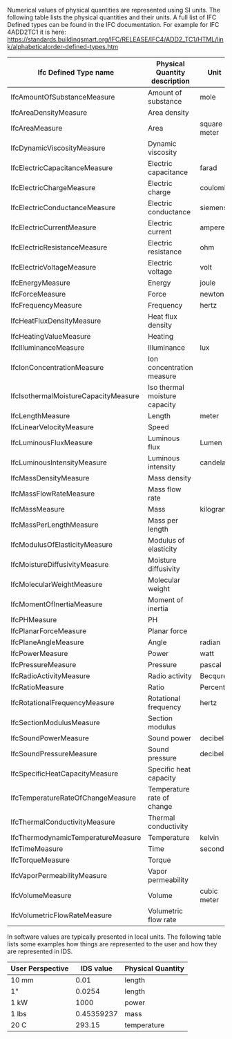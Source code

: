 Numerical values of physical quantities are represented using SI units. The following table lists the physical quantities and their units. 
A full list of IFC Defined types can be found in the IFC documentation. For example for IFC 4ADD2TC1 it is here: https://standards.buildingsmart.org/IFC/RELEASE/IFC4/ADD2_TC1/HTML/link/alphabeticalorder-defined-types.htm


| Ifc Defined Type name                | Physical Quantity description | Unit         | Unit Symbol | Dimensional exponents   |
| ------------------------------------ | ----------------------------- | ------------ | ----------- | ----------------------- |
| IfcAmountOfSubstanceMeasure          | Amount of substance           | mole         | mol         | (0, 0, 0, 0, 0, 1, 0)   |
| IfcAreaDensityMeasure                | Area density                  |              | Kg/m2       | (-2, 1, 0, 0, 0, 0, 0)  |
| IfcAreaMeasure                       | Area                          | square meter | m2          | (2, 0, 0, 0, 0, 0, 0)   |
| IfcDynamicViscosityMeasure           | Dynamic viscosity             |              | Pa s        | (-1, 1, -1, 0, 0, 0, 0) |
| IfcElectricCapacitanceMeasure        | Electric capacitance          | farad        | F           | (-2, 1, 4, 1, 0, 0, 0)  |
| IfcElectricChargeMeasure             | Electric charge               | coulomb      | C           | (0, 0, 1, 1, 0, 0, 0)   |
| IfcElectricConductanceMeasure        | Electric conductance          | siemens      | S           | (-2, -1, 3, 2, 0, 0, 0) |
| IfcElectricCurrentMeasure            | Electric current              | ampere       | A           | (0, 0, 0, 1, 0, 0, 0)   |
| IfcElectricResistanceMeasure         | Electric resistance           | ohm          | Ω           | (2, 1, -3, -2, 0, 0, 0) |
| IfcElectricVoltageMeasure            | Electric voltage              | volt         | V           | (2, 1, -3, -1, 0, 0, 0) |
| IfcEnergyMeasure                     | Energy                        | joule        | J           | (2, 1, -2, 0, 0, 0, 0)  |
| IfcForceMeasure                      | Force                         | newton       | N           | (1, 1, -2, 0, 0, 0, 0)  |
| IfcFrequencyMeasure                  | Frequency                     | hertz        | Hz          | (0, 0, -1, 0, 0, 0, 0)  |
| IfcHeatFluxDensityMeasure            | Heat flux density             |              | W/m2        | (0, 1, -3, 0, 0, 0, 0)  |
| IfcHeatingValueMeasure               | Heating                       |              | J/K         | (2, 1, -2, 0, -1, 0, 0) |
| IfcIlluminanceMeasure                | Illuminance                   | lux          | lx          | (-2, 0, 0, 0, 0, 0, 1)  |
| IfcIonConcentrationMeasure           | Ion concentration measure     |              | mol/m3      | (-3, 1, 0, 0, 0, 0, 0)  |
| IfcIsothermalMoistureCapacityMeasure | Iso thermal moisture capacity |              | m3/Kg       | (3, -1, 0, 0, 0, 0, 0)  |
| IfcLengthMeasure                     | Length                        | meter        | m           | (1, 0, 0, 0, 0, 0, 0)   |
| IfcLinearVelocityMeasure             | Speed                         |              | m/s         | (1, 0, -1, 0, 0, 0, 0)  |
| IfcLuminousFluxMeasure               | Luminous flux                 | Lumen        | lm          | (0, 0, 0, 0, 0, 0, 1)   |
| IfcLuminousIntensityMeasure          | Luminous intensity            | candela      | cd          | (0, 0, 0, 0, 0, 0, 1)   |
| IfcMassDensityMeasure                | Mass density                  |              | Kg/m3       | (-3, 1, 0, 0, 0, 0, 0)  |
| IfcMassFlowRateMeasure               | Mass flow rate                |              | Kg/s        | (0, 1, -1, 0, 0, 0, 0)  |
| IfcMassMeasure                       | Mass                          | kilogram     | Kg          | (0, 1, 0, 0, 0, 0, 0)   |
| IfcMassPerLengthMeasure              | Mass per length               |              | Kg/m        | (-1, 1, 0, 0, 0, 0, 0)  |
| IfcModulusOfElasticityMeasure        | Modulus of elasticity         |              | N/m2        | (-1, 1, -2, 0, 0, 0, 0) |
| IfcMoistureDiffusivityMeasure        | Moisture diffusivity          |              | m3/s        | (3, 0, -1, 0, 0, 0, 0)  |
| IfcMolecularWeightMeasure            | Molecular weight              |              | Kg/mol      | (0, 1, 0, 0, 0, -1, 0)  |
| IfcMomentOfInertiaMeasure            | Moment of inertia             |              | m4          | (4, 0, 0, 0, 0, 0, 0)   |
| IfcPHMeasure                         | PH                            |              | PH          | (0, 0, 0, 0, 0, 0, 0)   |
| IfcPlanarForceMeasure                | Planar force                  |              | Pa          | (-1, 1, -2, 0, 0, 0, 0) |
| IfcPlaneAngleMeasure                 | Angle                         | radian       | rad         | (0, 0, 0, 0, 0, 0, 0)   |
| IfcPowerMeasure                      | Power                         | watt         | W           | (2, 1, -3, 0, 0, 0, 0   |
| IfcPressureMeasure                   | Pressure                      | pascal       | Pa          | (-1, 1, -2, 0, 0, 0, 0) |
| IfcRadioActivityMeasure              | Radio activity                | Becqurel     | Bq          | (0, 0, -1, 0, 0, 0, 0)  |
| IfcRatioMeasure                      | Ratio                         | Percent      | %           | (0, 0, 0, 0, 0, 0, 0)   |
| IfcRotationalFrequencyMeasure        | Rotational frequency          | hertz        | Hz          | (0, 0, -1, 0, 0, 0, 0)  |
| IfcSectionModulusMeasure             | Section modulus               |              | m3          | (3, 0, 0, 0, 0, 0, 0)   |
| IfcSoundPowerMeasure                 | Sound power                   | decibel      | db          | (0, 0, 0, 0, 0, 0, 0)   |
| IfcSoundPressureMeasure              | Sound pressure                | decibel      | db          | (0, 0, 0, 0, 0, 0, 0)   |
| IfcSpecificHeatCapacityMeasure       | Specific heat capacity        |              | J/Kg K      | (2, 0, -2, 0, -1, 0, 0) |
| IfcTemperatureRateOfChangeMeasure    | Temperature rate of change    |              | K/s         | (0, 0, -1, 0, 1, 0, 0)  |
| IfcThermalConductivityMeasure        | Thermal conductivity          |              | W/m K       | (1, 1, -3, 0, -1, 0, 0) |
| IfcThermodynamicTemperatureMeasure   | Temperature                   | kelvin       | K           | (0, 0, 0, 0, 1, 0, 0)   |
| IfcTimeMeasure                       | Time                          | second       | s           | (0, 0, 1, 0, 0, 0, 0)   |
| IfcTorqueMeasure                     | Torque                        |              | N m         | (2, 1, -2, 0, 0, 0, 0)  |
| IfcVaporPermeabilityMeasure          | Vapor permeability            |              | Kg / s m Pa | (0, 0, 1, 0, 0, 0, 0)   |
| IfcVolumeMeasure                     | Volume                        | cubic meter  | m3          | (3, 0, 0, 0, 0, 0, 0)   |
| IfcVolumetricFlowRateMeasure         | Volumetric flow rate          |              | m3/s        | (3, 0, -1, 0, 0, 0, 0)  |

In software values are typically presented in local units. The following table lists some examples how things are represented to the user and how they are represented in IDS.

| User Perspective | IDS value | Physical Quantity |
|------------------|-----------|-------------------|
| 10 mm | 0.01| length |
| 1" | 0.0254 | length |
| 1 kW | 1000 | power |
| 1 lbs | 0.45359237 | mass |
| 20 C | 293.15 | temperature |
